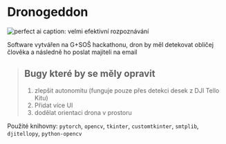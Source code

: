 # Dronogeddon

![perfect ai](https://media.discordapp.net/attachments/969292496918163516/1038248826911342602/img.png?width=640&height=480)
caption: velmi efektivní rozpoznávání

Software vytvářen na G+SOŠ hackathonu, dron by měl detekovat obličej člověka a následně ho poslat majiteli na email

> ## Bugy které by se měly opravit
> 1. zlepšit autonomitu (funguje pouze přes detekci desek z DJI Tello Kitu)
> 2. Přidat více UI
> 3. dodělat orientaci drona v prostoru

Použité knihovny: `pytorch`, `opencv`, `tkinter`, `customtkinter`, `smtplib`, `djitellopy`, `python-opencv`
